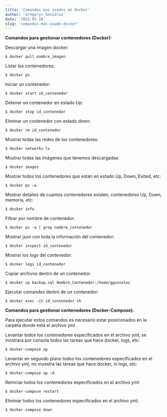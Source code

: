```yaml
---
title: 'Comandos mas usados en Docker'
author: 'Gregorys González'
date: '2022-01-18'
slug: 'comandos-mas-usado-docker'
---
```


**Comandos para gestionar contenedores (Docker):**

Descargar una imagen docker:

```
$ docker pull nombre_imagen
```

Listar los contenedores:

```
$ docker ps
```

Iniciar un contenedor:

```
$ docker start id_contenedor
```

Detener un contenedor en estado Up:

```
$ docker stop id_contenedor
```

Eliminar un contenedor con estado down:

```
$ docker rm id_contenedor
```

Mostrar todas las redes de los contenedores:

```
$ docker networks ls
```

Mostrar todas las imágenes que tenemos descargadas:

```
$ docker images
```

Mostrar todos los contenedores que están en estado Up, Down, Exited, etc:

```
$ docker ps –a
```

Mostrar detalles de cuantos contenedores existen, contenedores Up, Down, memoria, etc:

```
$ docker info
```

Filtrar por nombre de contenedor:

```
$ docker ps -a | grep nombre_contenedor
```

Mostrar json con toda la información del contenedor:

```
$ docker inspect id_contenedor
```

Mostrar los logs del contenedor:

```
$ docker logs id_contenedor
```

Copiar archivos dentro de un contenedor:

```
$ docker cp backup.sql Nombre_Contenedor:/home/ggonzalez
```

Ejecutar comandos dentro de un contenedor:

```
$ docker exec -it id_contenedor sh
```

**Comandos para gestionar contenedores (Docker-Compose):**

Para ejecutar estos comandos es necesario estar posicionados en la carpeta donde está el archivo yml

Levantar todos los contenedores especificados en el archivo yml, se mostrara por consola todos las tareas que hace docker, logs, etc:

```
$ docker-compose up
```

Levantar en segundo plano todos los contenedores especificados en el archivo yml, no muestra las tareas que hace docker, ni logs, etc:

```
$ docker-compose up –d
```

Reiniciar todos los contenedores especificados en el archivo yml:

```
$ docker-compose restart
```

Eliminar todos los contenedores especificados en el archivo yml:

```
$ docker-compose down
```
